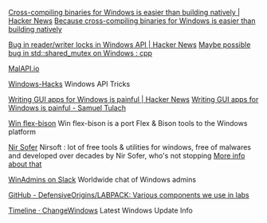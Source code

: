 
[Cross-compiling binaries for Windows is easier than building natively | Hacker News](https://news.ycombinator.com/item?id=31792790)
[Because cross-compiling binaries for Windows is easier than building natively](https://gist.github.com/slimsag/c01bb6508e3dfa744bf3bdafa0cfe07f)

[Bug in reader/writer locks in Windows API | Hacker News](https://news.ycombinator.com/item?id=39581664)
[Maybe possible bug in std::shared_mutex on Windows : cpp](https://old.reddit.com/r/cpp/comments/1b55686/maybe_possible_bug_in_stdshared_mutex_on_windows/)

[MalAPI.io](https://malapi.io/)

[Windows-Hacks](https://github.com/LazoCoder/Windows-Hacks)
Windows API Tricks

[Writing GUI apps for Windows is painful | Hacker News](https://news.ycombinator.com/item?id=40839208)
[Writing GUI apps for Windows is painful - Samuel Tulach](https://tulach.cc/writing-gui-apps-for-windows-is-painful/)

[Win flex-bison](https://sourceforge.net/projects/winflexbison/files/)
Win flex-bison is a port Flex & Bison tools to the Windows platform

[Nir Sofer](http://www.nirsoft.net/utils/)
Nirsoft : lot of free tools & utilities for windows, free of malwares and developed over decades by Nir Sofer, who's not stopping [More info about that](http://www.nirsoft.net/about_nirsoft_freeware.html)

[WinAdmins on Slack](https://slofile.com/slack/winadmins)
Worldwide chat of Windows admins

[GitHub - DefensiveOrigins/LABPACK: Various components we use in labs](https://github.com/DefensiveOrigins/LABPACK)

[Timeline · ChangeWindows](https://www.changewindows.org/timeline)
Latest Windows Update Info
